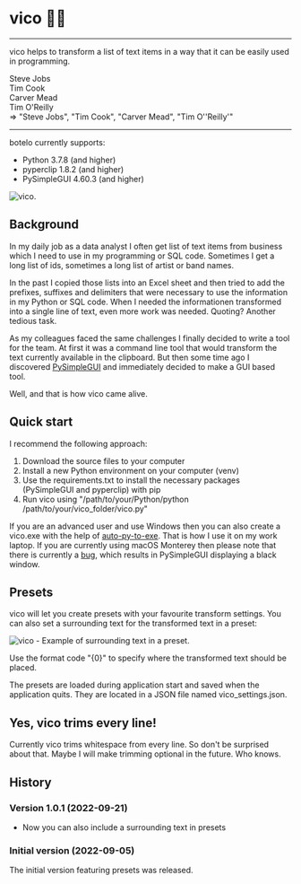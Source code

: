 # vico 👩‍💻
***

vico helps to transform a list of text items in a way that it can be easily used in programming.

Steve Jobs  
Tim Cook  
Carver Mead  
Tim O'Reilly  
=> "Steve Jobs", "Tim Cook", "Carver Mead", "Tim O''Reilly'"

***

botelo currently supports:

* Python 3.7.8 (and higher)
* pyperclip 1.8.2 (and higher)
* PySimpleGUI 4.60.3 (and higher)

![vico](http://www.schoolscout24.de/img/vico/vico_gui.png).

## Background
In my daily job as a data analyst I often get list of text items from business which I need to use in my programming or SQL code. Sometimes I get a long list of ids, sometimes a long list of artist or band names.

In the past I copied those lists into an Excel sheet and then tried to add the prefixes, suffixes and delimiters that were necessary to use the information in my Python or SQL code. When I needed the informationen transformed into a single line of text, even more work was needed. Quoting? Another tedious task.

As my colleagues faced the same challenges I finally decided to write a tool for the team. At first it was a command line tool that would transform the text currently available in the clipboard. But then some time ago I discovered [PySimpleGUI](https://www.pysimplegui.org) and immediately decided to make a GUI based tool.

Well, and that is how vico came alive.

## Quick start

I recommend the following approach:

1. Download the source files to your computer
2. Install a new Python environment on your computer (venv)
3. Use the requirements.txt to install the necessary packages (PySimpleGUI and pyperclip) with pip
4. Run vico using "/path/to/your/Python/python /path/to/your/vico_folder/vico.py"

If you are an advanced user and use Windows then you can also create a vico.exe with the help of [auto-py-to-exe](https://pypi.org/project/auto-py-to-exe/). That is how I use it on my work laptop. If you are currently using macOS Monterey then please note that there is currently a [bug](https://github.com/PySimpleGUI/PySimpleGUI/issues/4900), which results in PySimpleGUI displaying a black window.

## Presets
vico will let you create presets with your favourite transform settings. You can also set a surrounding text for the transformed text in a preset:

![vico - Example of surrounding text in a preset](http://www.schoolscout24.de/img/vico/vico_sur_text.png).

Use the format code "{0}" to specify where the transformed text should be placed.

The presets are loaded during application start and saved when the application quits. They are located in a JSON file named vico_settings.json.



## Yes, vico trims every line!
Currently vico trims whitespace from every line. So don't be surprised about that. Maybe I will make trimming optional in the future. Who knows.

## History

### Version 1.0.1 (2022-09-21)
* Now you can also include a surrounding text in presets

### Initial version (2022-09-05)
The initial version featuring presets was released.